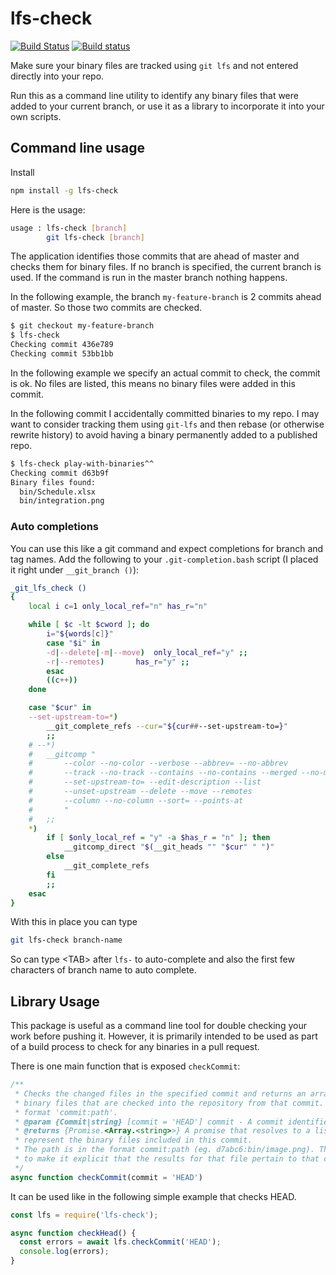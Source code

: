 # lfs-check

[![Build Status](https://travis-ci.org/michaelgwelch/lfs-check.svg?branch=master)](https://travis-ci.org/michaelgwelch/lfs-check) [![Build status](https://ci.appveyor.com/api/projects/status/6jflu15a7867prso?svg=true)](https://ci.appveyor.com/project/michaelgwelch/lfs-check)


Make sure your binary files are tracked using `git lfs` and not entered directly into your repo.

Run this as a command line utility to identify any binary files that were added to your current branch, or use it as a library to incorporate it into your own scripts.

## Command line usage

Install

```sh
npm install -g lfs-check
```

Here is the usage:

```sh
usage : lfs-check [branch]
        git lfs-check [branch]
```

The application identifies those commits that are ahead of master and checks them for binary files.
If no branch is specified, the current branch is used. If the command is run in the master branch nothing
happens.

In the following example, the branch
`my-feature-branch` is 2 commits ahead of master. So those two commits are checked.

```sh
$ git checkout my-feature-branch
$ lfs-check
Checking commit 436e789
Checking commit 53bb1bb
```

In the following example we specify an actual commit to check, the commit is ok. No files are listed, this means no binary files were added in this commit.

In the following commit I accidentally committed binaries to my repo. I may want to consider tracking them using `git-lfs` and then rebase (or otherwise rewrite history) to avoid having a binary permanently added to a published repo.

```sh
$ lfs-check play-with-binaries^^
Checking commit d63b9f
Binary files found:
  bin/Schedule.xlsx
  bin/integration.png
```

### Auto completions

You can use this like a git command and expect completions for branch and tag names. Add the following to your
`.git-completion.bash` script (I placed it right under `__git_branch ()`):

<!-- markdownlint-disable no-hard-tabs -->

```bash
_git_lfs_check ()
{
	local i c=1 only_local_ref="n" has_r="n"

	while [ $c -lt $cword ]; do
		i="${words[c]}"
		case "$i" in
		-d|--delete|-m|--move)	only_local_ref="y" ;;
		-r|--remotes)		has_r="y" ;;
		esac
		((c++))
	done

	case "$cur" in
	--set-upstream-to=*)
		__git_complete_refs --cur="${cur##--set-upstream-to=}"
		;;
	# --*)
	# 	__gitcomp "
	# 		--color --no-color --verbose --abbrev= --no-abbrev
	# 		--track --no-track --contains --no-contains --merged --no-merged
	# 		--set-upstream-to= --edit-description --list
	# 		--unset-upstream --delete --move --remotes
	# 		--column --no-column --sort= --points-at
	# 		"
	# 	;;
	*)
		if [ $only_local_ref = "y" -a $has_r = "n" ]; then
			__gitcomp_direct "$(__git_heads "" "$cur" " ")"
		else
			__git_complete_refs
		fi
		;;
	esac
}
```

With this in place you can type

```sh
git lfs-check branch-name
```

So can type \<TAB\> after `lfs-` to auto-complete and also the first few characters of branch name to auto complete.


<!-- markdownlint-enable no-hard-tabs -->

## Library Usage

This package is useful as a command line tool for double checking your work before pushing it. However, it is primarily intended to be used as part of a build process to check for any binaries in a pull request.

There is one main function that is exposed `checkCommit`:

```js
/**
 * Checks the changed files in the specified commit and returns an array of
 * binary files that are checked into the repository from that commit. The files are identified in the
 * format 'commit:path'.
 * @param {Commit|string} [commit = 'HEAD'] commit - A commit identifier
 * @returns {Promise.<Array.<string>>} A promise that resolves to a list of file paths. These paths
 * represent the binary files included in this commit.
 * The path is in the format commit:path (eg. d7abc6:bin/image.png). This commit prefix is used
 * to make it explicit that the results for that file pertain to that commit.
 */
async function checkCommit(commit = 'HEAD')
```

It can be used like in the following simple example that checks HEAD.

```js
const lfs = require('lfs-check');

async function checkHead() {
  const errors = await lfs.checkCommit('HEAD');
  console.log(errors);
}
```
